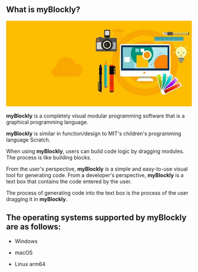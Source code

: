 ## What is myBlockly?

![](./img/myblockly/myblockly界面.jpg)

**myBlockly** is a completely visual modular programming software that is a graphical programming language.

**myBlockly** is similar in function/design to MIT's children's programming language Scratch.

When using **myBlockly**, users can build code logic by dragging modules. The process is like building blocks.

From the user's perspective, **myBlockly** is a simple and easy-to-use visual tool for generating code. From a developer's perspective, **myBlockly** is a text box that contains the code entered by the user.

The process of generating code into the text box is the process of the user dragging it in **myBlockly**.





## The operating systems supported by myBlockly are as follows:

- Windows

- macOS

- Linux arm64